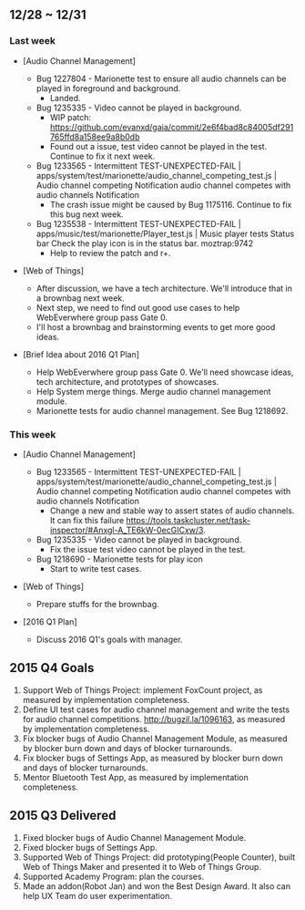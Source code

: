 ## 12/28 ~ 12/31 ##

### Last week
* [Audio Channel Management]
  - Bug 1227804 - Marionette test to ensure all audio channels can be played in foreground and background.
    - Landed.
  - Bug 1235335 - Video cannot be played in background.
    - WIP patch: https://github.com/evanxd/gaia/commit/2e6f4bad8c84005df291765ffd8a158ee9a8b0db
    - Found out a issue, test video cannot be played in the test. Continue to fix it next week.
  - Bug 1233565 - Intermittent TEST-UNEXPECTED-FAIL | apps/system/test/marionette/audio_channel_competing_test.js | Audio channel competing Notification audio channel competes with audio channels Notification
    - The crash issue might be caused by Bug 1175116. Continue to fix this bug next week.
  - Bug 1235538 - Intermittent TEST-UNEXPECTED-FAIL | apps/music/test/marionette/Player_test.js | Music player tests Status bar Check the play icon is in the status bar. moztrap:9742
    - Help to review the patch and r+.

* [Web of Things]
  - After discussion, we have a tech architecture. We'll introduce that in a brownbag next week.
  - Next step, we need to find out good use cases to help WebEverwhere group pass Gate 0.
  - I'll host a brownbag and brainstorming events to get more good ideas.

* [Brief Idea about 2016 Q1 Plan]
  - Help WebEverwhere group pass Gate 0. We'll need showcase ideas, tech architecture, and prototypes of showcases.
  - Help System merge things. Merge audio channel management module.
  - Marionette tests for audio channel management. See Bug 1218692.

### This week
* [Audio Channel Management]
  - Bug 1233565 - Intermittent TEST-UNEXPECTED-FAIL | apps/system/test/marionette/audio_channel_competing_test.js | Audio channel competing Notification audio channel competes with audio channels Notification
    - Change a new and stable way to assert states of audio channels. It can fix this failure https://tools.taskcluster.net/task-inspector/#Anxgl-A_TE6kW-0ecGICxw/3.
  - Bug 1235335 - Video cannot be played in background.
    - Fix the issue test video cannot be played in the test.
  - Bug 1218690 - Marionette tests for play icon
    - Start to write test cases.

* [Web of Things]
  - Prepare stuffs for the brownbag.

* [2016 Q1 Plan]
  - Discuss 2016 Q1's goals with manager.

## 2015 Q4 Goals
1. Support Web of Things Project: implement FoxCount project, as measured by implementation completeness.
2. Define UI test cases for audio channel management and write the tests for audio channel competitions. http://bugzil.la/1096163, as measured by implementation completeness.
3. Fix blocker bugs of Audio Channel Management Module, as measured by blocker burn down and days of blocker turnarounds.
4. Fix blocker bugs of Settings App, as measured by blocker burn down and days of blocker turnarounds.
5. Mentor Bluetooth Test App, as measured by implementation completeness.

## 2015 Q3 Delivered
1. Fixed blocker bugs of Audio Channel Management Module.
2. Fixed blocker bugs of Settings App.
3. Supported Web of Things Project: did prototyping(People Counter), built Web of Things Maker and presented it to Web of Things Group.
4. Supported Academy Program: plan the courses.
5. Made an addon(Robot Jan) and won the Best Design Award. It also can help UX Team do user experimentation.
